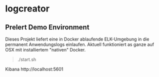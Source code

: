 # logcreator
## Prelert Demo Environment

Dieses Projekt liefert eine in Docker ablaufende ELK-Umgebung in die permanent Anwendungslogs einlaufen.
Aktuell funktioniert as ganze auf OSX mit installiertem "nativen" Docker.

> ./start.sh

Kibana 
http://localhost:5601

